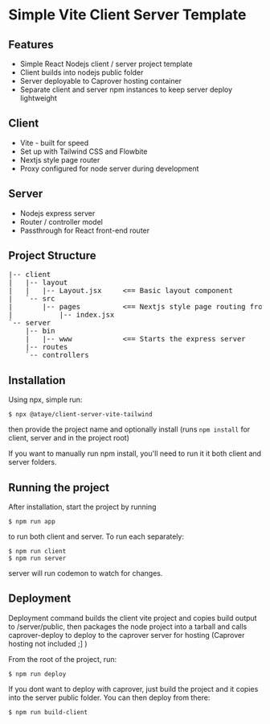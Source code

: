 # Simple Vite Client Server Template

## Features

- Simple React Nodejs client / server project template
- Client builds into nodejs public folder
- Server deployable to Caprover hosting container
- Separate client and server npm instances to keep server deploy lightweight

## Client

- Vite - built for speed
- Set up with Tailwind CSS and Flowbite
- Nextjs style page router
- Proxy configured for node server during development

## Server

- Nodejs express server
- Router / controller model
- Passthrough for React front-end router

## Project Structure

<pre>
|-- client
|   |-- layout
|   |   |-- Layout.jsx     <== Basic layout component
|   `-- src
|       |-- pages          <== Nextjs style page routing from here
|           |-- index.jsx 
`-- server
    |-- bin
    |   |-- www            <== Starts the express server
    |-- routes
    `-- controllers
</pre>

## Installation

Using npx, simple run:

    $ npx @ataye/client-server-vite-tailwind

then provide the project name and optionally install (runs `npm install` for client, server and in the project root)

If you want to manually run npm install, you'll need to run it it both client and server folders.

## Running the project

After installation, start the project by running

    $ npm run app

to run both client and server.  To run each separately:

    $ npm run client
    $ npm run server

server will run codemon to watch for changes.

## Deployment

Deployment command builds the client vite project and copies build output to /server/public, then packages the node project into a tarball and calls caprover-deploy to deploy to the caprover server for hosting (Caprover hosting not included ;] )

From the root of the project, run:

    $ npm run deploy

If you dont want to deploy with caprover, just build the project and it copies into the server public folder.  You can then deploy from there:

    $ npm run build-client
